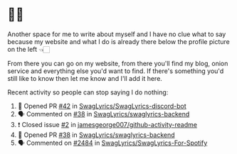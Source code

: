 # 👋🏻
<!--
**aadibajpai/aadibajpai** is a ✨ _special_ ✨ repository because its `README.md` (this file) appears on your GitHub profile.
-->
Another space for me to write about myself and I have no clue what to say because my website and what I do is already there below the profile picture on the left 👈🏻

From there you can go on my website, from there you'll find my blog, onion service and everything else you'd want to find.
If there's something you'd still like to know then let me know and I'll add it here.

Recent activity so people can stop saying I do nothing:
<!--START_SECTION:activity-->
1. 💪 Opened PR [#42](https://github.com//SwagLyrics/SwagLyrics-discord-bot/pull/42) in [SwagLyrics/SwagLyrics-discord-bot](https://github.com//SwagLyrics/SwagLyrics-discord-bot)
2. 🗣 Commented on [#38](https://github.com//SwagLyrics/swaglyrics-backend/issues/38) in [SwagLyrics/swaglyrics-backend](https://github.com//SwagLyrics/swaglyrics-backend)
3. ❗️ Closed issue [#2](https://github.com//jamesgeorge007/github-activity-readme/issues/2) in [jamesgeorge007/github-activity-readme](https://github.com//jamesgeorge007/github-activity-readme)
4. 💪 Opened PR [#38](https://github.com//SwagLyrics/swaglyrics-backend/pull/38) in [SwagLyrics/swaglyrics-backend](https://github.com//SwagLyrics/swaglyrics-backend)
5. 🗣 Commented on [#2484](https://github.com//SwagLyrics/SwagLyrics-For-Spotify/issues/2484) in [SwagLyrics/SwagLyrics-For-Spotify](https://github.com//SwagLyrics/SwagLyrics-For-Spotify)
<!--END_SECTION:activity-->
